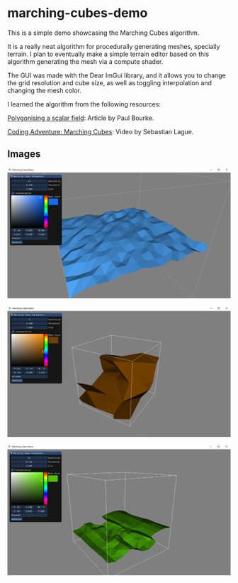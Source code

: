 # marching-cubes-demo

This is a simple demo showcasing the Marching Cubes algorithm.

It is a really neat algorithm for procedurally generating meshes, specially terrain. I plan to eventually make a simple terrain editor based on this algorithm generating the mesh via a compute shader.

The GUI was made with the Dear ImGui library, and it allows you to change the grid resolution and cube size, as well as toggling interpolation and changing the mesh color.

I learned the algorithm from the following resources:

[Polygonising a scalar field](http://paulbourke.net/geometry/polygonise/): Article by Paul Bourke.

[Coding Adventure: Marching Cubes](https://www.youtube.com/watch?v=M3iI2l0ltbE): Video by Sebastian Lague.

## Images

![sea](/images/sea.PNG)

![mountain](/images/mountain.PNG)

![valley](/images/valley.PNG)